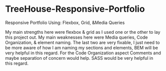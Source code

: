 # TreeHouse-Responsive-Portfolio
Responsive Portfolio Using: Flexbox, Grid, &amp;Media Queries

My main strengths here were flexbox & grid as I used one or the other to lay this project out. 
My main weaknesses here were Media queries, Code Organization, & element naming.
The last two are very fixable, I just need to be more aware of how I am naming my sections and elements, BEM will be very helpful in this regard. For the Code Organization aspect Comments and maybe separation of concern would help. SASS would be very helpful in this regard.
